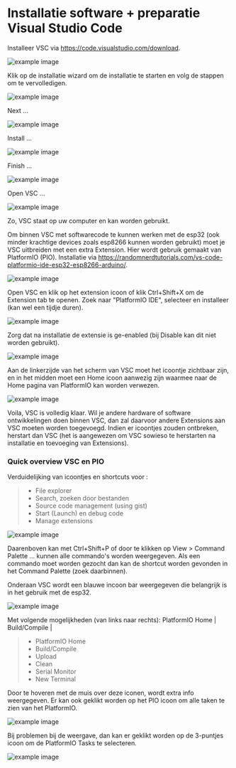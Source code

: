 # Installatie software + preparatie Visual Studio Code

Installeer VSC via <https://code.visualstudio.com/download>.

![example image](./images/vsc_instl.jpg "An exemplary image")

Klik op de installatie wizard om de installatie te starten en volg de stappen om te vervolledigen.

![example image](./images/vsc_instl.png "An exemplary image")

Next ...

![example image](./images/vsc_4.png "An exemplary image")

Install ...

![example image](./images/vsc_5.png "An exemplary image")

Finish ...

![example image](./images/vsc_6.png "An exemplary image")

Open VSC ...

![example image](./images/vsc_7.png "An exemplary image")

Zo, VSC staat op uw computer en kan worden gebruikt.

Om binnen VSC met softwarecode te kunnen werken met de esp32 (ook minder krachtige devices zoals esp8266 kunnen worden gebruikt) moet je VSC uitbreiden met een extra Extension. Hier wordt gebruik gemaakt van PlatformIO (PIO). Installatie via <https://randomnerdtutorials.com/vs-code-platformio-ide-esp32-esp8266-arduino/>.

![example image](./images/vsc1.jpg "An exemplary image")

Open VSC en klik op het extension icoon of klik Ctrl+Shift+X om de Extension tab te openen. Zoek naar "PlatformIO IDE", selecteer en installeer (kan wel een tijdje duren).

![example image](./images/vsc_8.png "An exemplary image")

Zorg dat na installatie de extensie is ge-enabled (bij Disable kan dit niet worden gebruikt).

![example image](./images/vsc_9.png "An exemplary image")

Aan de linkerzijde van het scherm van VSC moet het icoontje zichtbaar zijn, en in het midden moet een Home icoon aanwezig zijn waarmee naar de Home pagina van PlatformIO kan worden verwezen.

![example image](./images/vsc_10.png "An exemplary image")

Voila, VSC is volledig klaar. Wil je andere hardware of software ontwikkelingen doen binnen VSC, dan zal daarvoor andere Extensions aan VSC moeten worden toegevoegd. Indien er icoontjes zouden ontbreken, herstart dan VSC (het is aangewezen om VSC sowieso te herstarten na installatie en toevoeging van Extensions).

### Quick overview VSC en PIO

Verduidelijking van icoontjes en shortcuts voor :

> * File explorer
> * Search, zoeken door bestanden
> * Source code management (using gist)
> * Start (Launch) en debug code
> *	Manage extensions


![example image](./images/vsc_11.png "An exemplary image")

Daarenboven kan met Ctrl+Shift+P of door te klikken op View > Command Palette ... kunnen alle commando's worden weergegeven. Als een commando moet worden gezocht dan kan de shortcut worden gevonden in het Command Palette (zoek daarbinnen).

Onderaan VSC wordt een blauwe incoon bar weergegeven die belangrijk is in het gebruik met de esp32.

![example image](./images/vsc_12.png "An exemplary image")

Met volgende mogelijkheden (van links naar rechts): PlatformIO Home | Build/Compile | 

> * PlatformIO Home
> * Build/Compile
> * Upload
> * Clean
> *	Serial Monitor
> *	New Terminal

Door te hoveren met de muis over deze iconen, wordt extra info weergegeven. Er kan ook geklikt worden op het PIO icoon om alle taken te zien van het PlatformIO.

![example image](./images/vsc_13.png "An exemplary image")

Bij problemen bij de weergave, dan kan er geklikt worden op de 3-puntjes icoon om de PlatformIO Tasks te selecteren.

![example image](./images/vsc_14.png "An exemplary image")